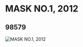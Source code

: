 # MASK NO.1, 2012
## 98579
![MASK NO.1, 2012](https://lc-www-live-s.legocdn.com/media/bricks/5/2/4652152.jpg)
